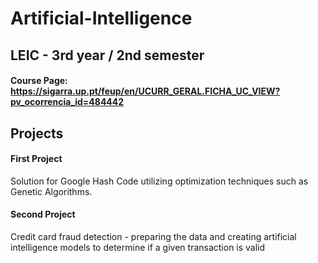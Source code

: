 # Artificial-Intelligence

## LEIC - 3rd year / 2nd semester

#### Course Page: https://sigarra.up.pt/feup/en/UCURR_GERAL.FICHA_UC_VIEW?pv_ocorrencia_id=484442

## Projects
#### First Project
Solution for Google Hash Code utilizing optimization techniques such as Genetic Algorithms.

#### Second Project
Credit card fraud detection -  preparing the data and creating artificial intelligence models to determine if a given transaction is valid

